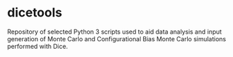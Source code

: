 # dicetools
Repository of selected Python 3 scripts used to aid data analysis and input generation of Monte Carlo and Configurational Bias Monte Carlo simulations performed with Dice.

